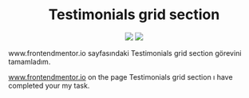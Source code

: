 <h1 align="center">
 Testimonials grid section
  </h1>
  
<p align="center">
  <img width="auto" height="auto" src="https://github.com/UTKUC3NGIZ/challenges/blob/main/testimonials-grid-section-main/screenshot.PNG">
  <img width="auto" height="auto" src="https://github.com/UTKUC3NGIZ/challenges/blob/main/testimonials-grid-section-main/screenshot-mobil.PNG">
</p>
www.frontendmentor.io sayfasındaki Testimonials grid section görevini tamamladım.

www.frontendmentor.io on the page Testimonials grid section ı have completed your my task.
